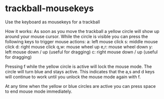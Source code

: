 # trackball-mousekeys

Use the keyboard as mousekeys for a trackball

How it works:
As soon as you move the trackball a yellow circle will show up around your mouse cursor.
While the circle is visible you can press the following keys to trigger mouse actions:
a: left mouse click
s: middle mouse click
d: right mouse click
q,w: mouse wheel up
e,r: mouse wheel down
y: left mouse down / up (useful for dragging)
c: right mouse down / up (useful for dragging)

Pressing f while the yellow circle is active will lock the mouse mode.
The circle will turn blue and stays active. This indicates that the a,s and d keys will continue to work until you unlock the mouse mode again with f.

At any time when the yellow or blue circles are active you can press space to end mouse mode immediately.
